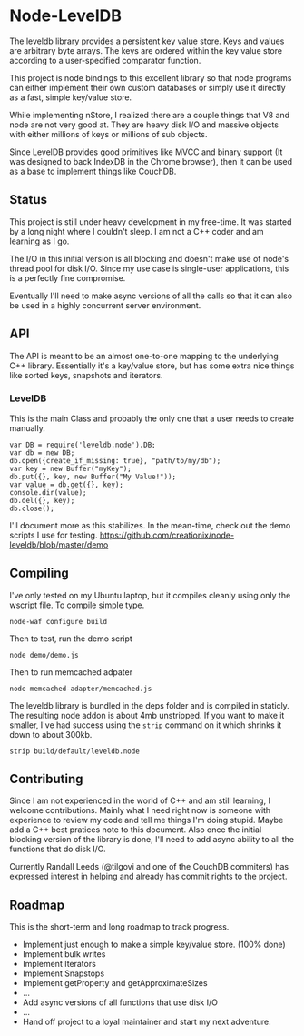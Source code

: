 # Node-LevelDB

The leveldb library provides a persistent key value store. Keys and values are arbitrary byte arrays. The keys are ordered within the key value store according to a user-specified comparator function.

This project is node bindings to this excellent library so that node programs can either implement their own custom databases or simply use it directly as a fast, simple key/value store.

While implementing nStore, I realized there are a couple things that V8 and node are not very good at.  They are heavy disk I/O and massive objects with either millions of keys or millions of sub objects.

Since LevelDB provides good primitives like MVCC and binary support (It was designed to back IndexDB in the Chrome browser), then it can be used as a base to implement things like CouchDB.

## Status

This project is still under heavy development in my free-time.  It was started by a long night where I couldn't sleep.  I am not a C++ coder and am learning as I go.

The I/O in this initial version is all blocking and doesn't make use of node's thread pool for disk I/O.  Since my use case is single-user applications, this is a perfectly fine compromise.

Eventually I'll need to make async versions of all the calls so that it can also be used in a highly concurrent server environment.

## API

The API is meant to be an almost one-to-one mapping to the underlying C++ library.  Essentially it's a key/value store, but has some extra nice things like sorted keys, snapshots and iterators.

### LevelDB

This is the main Class and probably the only one that a user needs to create manually.

    var DB = require('leveldb.node').DB;
    var db = new DB;
    db.open({create_if_missing: true}, "path/to/my/db");
    var key = new Buffer("myKey");
    db.put({}, key, new Buffer("My Value!"));
    var value = db.get({}, key);
    console.dir(value);
    db.del({}, key);
    db.close();

I'll document more as this stabilizes.  In the mean-time, check out the demo scripts I use for testing.
<https://github.com/creationix/node-leveldb/blob/master/demo>

## Compiling

I've only tested on my Ubuntu laptop, but it compiles cleanly using only the wscript file.  To compile simple type.

    node-waf configure build

Then to test, run the demo script

    node demo/demo.js

Then to run memcached adpater

    node memcached-adapter/memcached.js

The leveldb library is bundled in the deps folder and is compiled in staticly.  The resulting node addon is about 4mb unstripped.  If you want to make it smaller, I've had success using the `strip` command on it which shrinks it down to about 300kb.

    strip build/default/leveldb.node

## Contributing

Since I am not experienced in the world of C++ and am still learning, I welcome contributions.  Mainly what I need right now is someone with experience to review my code and tell me things I'm doing stupid.  Maybe add a C++ best pratices note to this document.  Also once the initial blocking version of the library is done, I'll need to add async ability to all the functions that do disk I/O.

Currently Randall Leeds (@tilgovi and one of the CouchDB commiters) has expressed interest in helping and already has commit rights to the project.

## Roadmap

This is the short-term and long roadmap to track progress.

- Implement just enough to make a simple key/value store. (100% done)
- Implement bulk writes
- Implement Iterators
- Implement Snapstops
- Implement getProperty and getApproximateSizes
- ...
- Add async versions of all functions that use disk I/O
- ...
- Hand off project to a loyal maintainer and start my next adventure.

